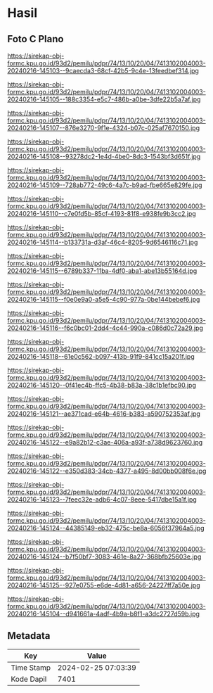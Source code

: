 # Hasil

## Foto C Plano

https://sirekap-obj-formc.kpu.go.id/93d2/pemilu/pdpr/74/13/10/20/04/7413102004003-20240216-145103--9caecda3-68cf-42b5-9c4e-13feedbef314.jpg

https://sirekap-obj-formc.kpu.go.id/93d2/pemilu/pdpr/74/13/10/20/04/7413102004003-20240216-145105--188c3354-e5c7-486b-a0be-3dfe22b5a7af.jpg

https://sirekap-obj-formc.kpu.go.id/93d2/pemilu/pdpr/74/13/10/20/04/7413102004003-20240216-145107--876e3270-9f1e-4324-b07c-025af7670150.jpg

https://sirekap-obj-formc.kpu.go.id/93d2/pemilu/pdpr/74/13/10/20/04/7413102004003-20240216-145108--93278dc2-1e4d-4be0-8dc3-1543bf3d651f.jpg

https://sirekap-obj-formc.kpu.go.id/93d2/pemilu/pdpr/74/13/10/20/04/7413102004003-20240216-145109--728ab772-49c6-4a7c-b9ad-fbe665e829fe.jpg

https://sirekap-obj-formc.kpu.go.id/93d2/pemilu/pdpr/74/13/10/20/04/7413102004003-20240216-145110--c7e0fd5b-85cf-4193-81f8-e938fe9b3cc2.jpg

https://sirekap-obj-formc.kpu.go.id/93d2/pemilu/pdpr/74/13/10/20/04/7413102004003-20240216-145114--b133731a-d3af-46c4-8205-9d6546116c71.jpg

https://sirekap-obj-formc.kpu.go.id/93d2/pemilu/pdpr/74/13/10/20/04/7413102004003-20240216-145115--6789b337-11ba-4df0-aba1-abe13b55164d.jpg

https://sirekap-obj-formc.kpu.go.id/93d2/pemilu/pdpr/74/13/10/20/04/7413102004003-20240216-145115--f0e0e9a0-a5e5-4c90-977a-0be144bebef6.jpg

https://sirekap-obj-formc.kpu.go.id/93d2/pemilu/pdpr/74/13/10/20/04/7413102004003-20240216-145116--f6c0bc01-2dd4-4c44-990a-c086d0c72a29.jpg

https://sirekap-obj-formc.kpu.go.id/93d2/pemilu/pdpr/74/13/10/20/04/7413102004003-20240216-145118--61e0c562-b097-413b-91f9-841cc15a201f.jpg

https://sirekap-obj-formc.kpu.go.id/93d2/pemilu/pdpr/74/13/10/20/04/7413102004003-20240216-145120--0f41ec4b-ffc5-4b38-b83a-38c1b1efbc90.jpg

https://sirekap-obj-formc.kpu.go.id/93d2/pemilu/pdpr/74/13/10/20/04/7413102004003-20240216-145121--ae371cad-e64b-4616-b383-a590752353af.jpg

https://sirekap-obj-formc.kpu.go.id/93d2/pemilu/pdpr/74/13/10/20/04/7413102004003-20240216-145122--e9a82b12-c3ae-406a-a93f-a738d9623760.jpg

https://sirekap-obj-formc.kpu.go.id/93d2/pemilu/pdpr/74/13/10/20/04/7413102004003-20240216-145122--e350d383-34cb-4377-a495-8d00bb008f6e.jpg

https://sirekap-obj-formc.kpu.go.id/93d2/pemilu/pdpr/74/13/10/20/04/7413102004003-20240216-145123--7feec32e-adb6-4c07-8eee-5417dbe15a1f.jpg

https://sirekap-obj-formc.kpu.go.id/93d2/pemilu/pdpr/74/13/10/20/04/7413102004003-20240216-145124--44385149-eb32-475c-be8a-6056f37964a5.jpg

https://sirekap-obj-formc.kpu.go.id/93d2/pemilu/pdpr/74/13/10/20/04/7413102004003-20240216-145124--b7f50bf7-3083-461e-8a27-368bfb25603e.jpg

https://sirekap-obj-formc.kpu.go.id/93d2/pemilu/pdpr/74/13/10/20/04/7413102004003-20240216-145125--927e0755-e6de-4d81-a656-24227ff7a50e.jpg

https://sirekap-obj-formc.kpu.go.id/93d2/pemilu/pdpr/74/13/10/20/04/7413102004003-20240216-145104--d941661a-4adf-4b9a-b8f1-a3dc2727d59b.jpg


## Metadata

| Key        | Value               |
| ---------- | ------------------- |
| Time Stamp | 2024-02-25 07:03:39 |
| Kode Dapil | 7401                |



